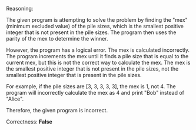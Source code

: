 Reasoning:

The given program is attempting to solve the problem by finding the "mex" (minimum excluded value) of the pile sizes, which is the smallest positive integer that is not present in the pile sizes. The program then uses the parity of the mex to determine the winner.

However, the program has a logical error. The mex is calculated incorrectly. The program increments the mex until it finds a pile size that is equal to the current mex, but this is not the correct way to calculate the mex. The mex is the smallest positive integer that is not present in the pile sizes, not the smallest positive integer that is present in the pile sizes.

For example, if the pile sizes are [3, 3, 3, 3, 3], the mex is 1, not 4. The program will incorrectly calculate the mex as 4 and print "Bob" instead of "Alice".

Therefore, the given program is incorrect.

Correctness: **False**